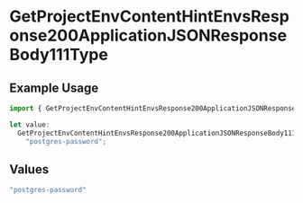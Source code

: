 # GetProjectEnvContentHintEnvsResponse200ApplicationJSONResponseBody111Type

## Example Usage

```typescript
import { GetProjectEnvContentHintEnvsResponse200ApplicationJSONResponseBody111Type } from "@vercel/sdk/models/operations";

let value:
  GetProjectEnvContentHintEnvsResponse200ApplicationJSONResponseBody111Type =
    "postgres-password";
```

## Values

```typescript
"postgres-password"
```